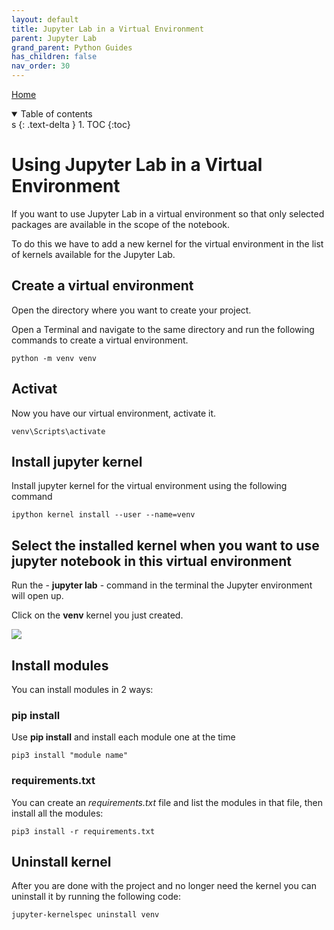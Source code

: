 ```yaml
---
layout: default
title: Jupyter Lab in a Virtual Environment
parent: Jupyter Lab
grand_parent: Python Guides
has_children: false
nav_order: 30
---
```


[Home](../modul-4-2.md)

<details open markdown="block">
  <summary>
    Table of contents
  </summary>s
  {: .text-delta }
1. TOC
{:toc}
</details>

# Using Jupyter Lab in a Virtual Environment
If you want to use Jupyter Lab in a virtual environment so that only selected packages are available in the scope of the notebook. 

To do this we have to add a new kernel for the virtual environment in the list of kernels available for the Jupyter Lab.

## Create a virtual environment
Open the directory where you want to create your project. 

Open a Terminal and navigate to the same directory and run the following commands to create a virtual environment.

    python -m venv venv

## Activat
Now you have our virtual environment, activate it.

    venv\Scripts\activate

## Install jupyter kernel
Install jupyter kernel for the virtual environment using the following command

    ipython kernel install --user --name=venv

## Select the installed kernel when you want to use jupyter notebook in this virtual environment
Run the - **jupyter lab** - command in the terminal the Jupyter environment will open up. 

Click on the **venv** kernel you just created.

![](./image/venv.jpg)

## Install modules
You can install modules in 2 ways:

### pip install 
Use **pip install** and install each module one at the time

    pip3 install "module name"

### requirements.txt
You can create an *requirements.txt* file and list the modules in that file, then install all the modules:

    pip3 install -r requirements.txt

## Uninstall kernel
After you are done with the project and no longer need the kernel you can uninstall it by running the following code:

    jupyter-kernelspec uninstall venv